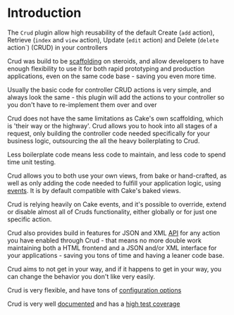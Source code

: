 # Introduction

The `Crud` plugin allow high reusability of the default Create (`add` action), Retrieve (`index` and `view` action), Update (`edit` action) and Delete (`delete` action`) (CRUD) in your controllers

Crud was build to be [scaffolding](http://book.cakephp.org/2.0/en/controllers/scaffolding.html) on steroids, and allow developers to have enough flexibility to use it for both rapid prototyping and production applications, even on the same code base - saving you even more time.

Usually the basic code for controller CRUD actions is very simple, and always look the same - this plugin will add the actions to your controller so you don't have to re-implement them over and over

Crud does not have the same limitations as Cake's own scaffolding, which is 'their way or the highway'. Crud allows you to hook into all stages of a request, only building the controller code needed specifically for your business logic, outsourcing the all the heavy boilerplating to Crud.

Less boilerplate code means less code to maintain, and less code to spend time unit testing.

Crud allows you to both use your own views, from bake or hand-crafted, as well as only adding the code needed to fulfill your application logic, using [events](docs/05-events.md). It is by default compatible with Cake's baked views.

Crud is relying heavily on Cake events, and it's possible to override, extend or disable almost all of Cruds functionality, either globally or for just one specific action.

Crud also provides build in features for JSON and XML [API](docs/08-api.md) for any action you have enabled through Crud - that means no more double work maintaining both a HTML frontend and a JSON and/or XML interface for your applications - saving you tons of time and having a leaner code base.

Crud aims to not get in your way, and if it happens to get in your way, you can change the behavior you don't like very easily.

Crud is very flexible, and have tons of [configuration options](docs/03-configuration.md)

Crud is very well [documented](docs/) and has a [high test coverage](https://coveralls.io/r/jippi/cakephp-crud?branch=develop)
